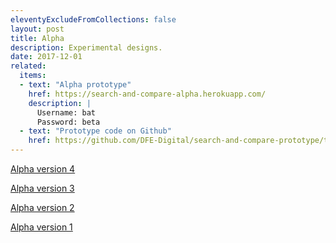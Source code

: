 ```yaml
---
eleventyExcludeFromCollections: false
layout: post
title: Alpha
description: Experimental designs.
date: 2017-12-01
related:
  items:
  - text: "Alpha prototype"
    href: https://search-and-compare-alpha.herokuapp.com/
    description: |
      Username: bat
      Password: beta
  - text: "Prototype code on Github"
    href: https://github.com/DFE-Digital/search-and-compare-prototype/tree/alpha
---
```

[Alpha version 4](alpha-version-4)

[Alpha version 3](alpha-version-3)

[Alpha version 2](alpha-version-2)

[Alpha version 1](alpha-version-1)
